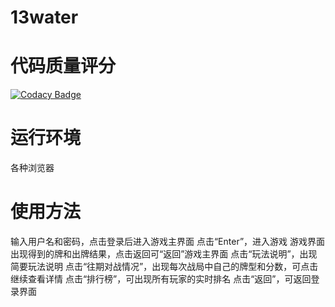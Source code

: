 # 13water

# 代码质量评分

[![Codacy Badge](https://api.codacy.com/project/badge/Grade/dbdf911f904247b58c1d4a5928b3b809)](https://www.codacy.com/manual/7Hoki/13water?utm_source=github.com&amp;utm_medium=referral&amp;utm_content=7Hoki/13water&amp;utm_campaign=Badge_Grade)

# 运行环境
各种浏览器

# 使用方法
输入用户名和密码，点击登录后进入游戏主界面
点击“Enter”，进入游戏
游戏界面出现得到的牌和出牌结果，点击返回可“返回”游戏主界面
点击“玩法说明”，出现简要玩法说明
点击“往期对战情况”，出现每次战局中自己的牌型和分数，可点击继续查看详情
点击“排行榜”，可出现所有玩家的实时排名
点击“返回”，可返回登录界面

